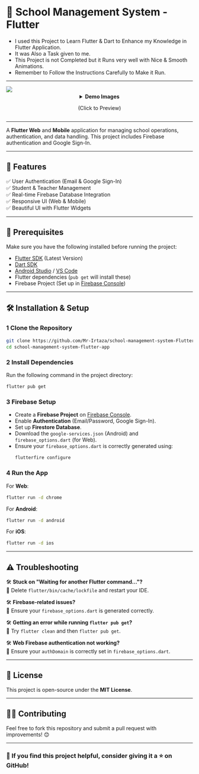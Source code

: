 # 🏢 School Management System - Flutter
- I used this Project to Learn Flutter & Dart to Enhance my Knowledge in Flutter Application.
- It was Also a Task given to me.
- This Project is not Completed but it Runs very well with Nice & Smooth Animations.
- Remember to Follow the Instructions Carefully to Make it Run. 

---
<img src="./assets/Image&Gif/SMS App.gif">
<details>
  <summary align="center"><strong>Demo Images</strong> <p> (Click to Preview) </p></summary>
  <p align="center">
    <img src="./assets/Image&Gif/Img_1.PNG" width="300">
    <img src="./assets/Image&Gif/Img_2.PNG" width="300">
    <img src="./assets/Image&Gif/Img_3.PNG" width="300">
    <br>
    <img src="./assets/Image&Gif/Img_4.PNG" width="300">
    <img src="./assets/Image&Gif/Img_5.PNG" width="300">
    <img src="./assets/Image&Gif/Img_6.PNG" width="300">
  </p>
</details>

---
A **Flutter Web** and **Mobile** application for managing school operations, authentication, and data handling. This project includes Firebase authentication and Google Sign-In.

---

## 🚀 Features
✅ User Authentication (Email & Google Sign-In)  
✅ Student & Teacher Management  
✅ Real-time Firebase Database Integration  
✅ Responsive UI (Web & Mobile)  
✅ Beautiful UI with Flutter Widgets  

---

## 📌 Prerequisites

Make sure you have the following installed before running the project:

- [Flutter SDK](https://docs.flutter.dev/get-started/install) (Latest Version)
- [Dart SDK](https://dart.dev/get-dart)
- [Android Studio](https://developer.android.com/studio) / [VS Code](https://code.visualstudio.com/)
- Flutter dependencies (`pub get` will install these)
- Firebase Project (Set up in [Firebase Console](https://console.firebase.google.com/))

---

## 🛠️ Installation & Setup

### 1 Clone the Repository
```bash
git clone https://github.com/Mr-Irtaza/school-management-system-Flutter-App.git
cd school-management-system-flutter-app
```

### 2 Install Dependencies
Run the following command in the project directory:
```bash
flutter pub get
```

### 3 Firebase Setup
- Create a **Firebase Project** on [Firebase Console](https://console.firebase.google.com/).
- Enable **Authentication** (Email/Password, Google Sign-In).
- Set up **Firestore Database**.
- Download the `google-services.json` (Android) and `firebase_options.dart` (for Web).
- Ensure your `firebase_options.dart` is correctly generated using:
  ```bash
  flutterfire configure
  ```

### 4 Run the App
For **Web**:
```bash
flutter run -d chrome
```
For **Android**:
```bash
flutter run -d android
```
For **iOS**:
```bash
flutter run -d ios
```

---

## ⚠️ Troubleshooting

🛠️ **Stuck on "Waiting for another Flutter command..."?**  
🔹 Delete `flutter/bin/cache/lockfile` and restart your IDE.  

🛠️ **Firebase-related issues?**  
🔹 Ensure your `firebase_options.dart` is generated correctly.  

🛠️ **Getting an error while running `flutter pub get`?**  
🔹 Try `flutter clean` and then `flutter pub get`.  

🛠️ **Web Firebase authentication not working?**  
🔹 Ensure your `authDomain` is correctly set in `firebase_options.dart`.

---

## 🐝 License
This project is open-source under the **MIT License**.

---

## 👨‍💻 Contributing
Feel free to fork this repository and submit a pull request with improvements! 😊

---

### 🌟 If you find this project helpful, consider giving it a ⭐ on GitHub!
